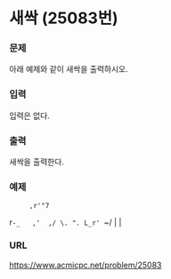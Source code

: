 # 새싹 \(25083번\)

### 문제

아래 예제와 같이 새싹을 출력하시오.
     

### 입력

입력은 없다.


### 출력

새싹을 출력한다.

### 예제

         ,r'"7
r`-_   ,'  ,/
 \. ". L_r'
   `~\/
      |
      |

### URL

https://www.acmicpc.net/problem/25083